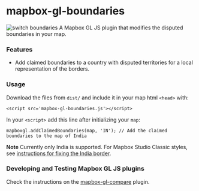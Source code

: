 # mapbox-gl-boundaries

![switch boundaries](https://cloud.githubusercontent.com/assets/126868/15373632/3214b158-1d64-11e6-858b-e005c6f44235.gif)
A Mapbox GL JS plugin that modifies the disputed boundaries in your map.

### Features
- Add claimed boundaries to a country with disputed territories for a local representation of the borders.

### Usage
Download the files from `dist/` and include it in your map html `<head>` with:

```
<script src='mapbox-gl-boundaries.js'></script>
```

In your `<script>` add this line after initializing your `map`:
```
mapboxgl.addClaimedBoundaries(map, 'IN'); // Add the claimed boundaries to the map of India
```
**Note** Currently only India is supported. For Mapbox Studio Classic styles, see [instructions for fixing the India border](https://gist.github.com/planemad/bab2795da23be8bf7006).

### Developing and Testing Mapbox GL JS plugins

Check the instructions on the [mapbox-gl-compare](https://github.com/mapbox/mapbox-gl-compare) plugin.
